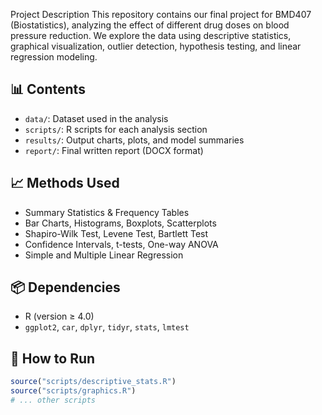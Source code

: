 Project Description
This repository contains our final project for BMD407 (Biostatistics), analyzing the effect of different drug doses on blood pressure reduction. We explore the data using descriptive statistics, graphical visualization, outlier detection, hypothesis testing, and linear regression modeling.

## 📊 Contents
- `data/`: Dataset used in the analysis
- `scripts/`: R scripts for each analysis section
- `results/`: Output charts, plots, and model summaries
- `report/`: Final written report (DOCX format)


## 📈 Methods Used
- Summary Statistics & Frequency Tables
- Bar Charts, Histograms, Boxplots, Scatterplots
- Shapiro-Wilk Test, Levene Test, Bartlett Test
- Confidence Intervals, t-tests, One-way ANOVA
- Simple and Multiple Linear Regression

## 📦 Dependencies
- R (version ≥ 4.0)
- `ggplot2`, `car`, `dplyr`, `tidyr`, `stats`, `lmtest`

## 📌 How to Run
```R
source("scripts/descriptive_stats.R")
source("scripts/graphics.R")
# ... other scripts
